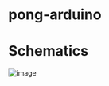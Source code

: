 # pong-arduino
# Schematics
![image](https://user-images.githubusercontent.com/58483317/111674971-e6593580-881c-11eb-83a6-291222eec1a7.png)
